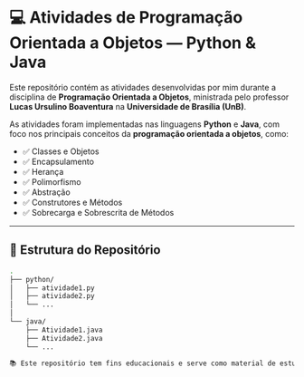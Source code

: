 # 💻 Atividades de Programação Orientada a Objetos — Python & Java

Este repositório contém as atividades desenvolvidas por mim durante a disciplina de **Programação Orientada a Objetos**, ministrada pelo professor **Lucas Ursulino Boaventura** na **Universidade de Brasília (UnB)**.

As atividades foram implementadas nas linguagens **Python** e **Java**, com foco nos principais conceitos da **programação orientada a objetos**, como:

- ✅ Classes e Objetos  
- ✅ Encapsulamento  
- ✅ Herança  
- ✅ Polimorfismo  
- ✅ Abstração  
- ✅ Construtores e Métodos  
- ✅ Sobrecarga e Sobrescrita de Métodos  

---

## 📁 Estrutura do Repositório

```bash
.
├── python/
│   ├── atividade1.py
│   ├── atividade2.py
│   └── ...
│
└── java/
    ├── Atividade1.java
    ├── Atividade2.java
    └── ...

📚 Este repositório tem fins educacionais e serve como material de estudo e prática dos conceitos de Programação Orientada a Objetos em Python e Java.
